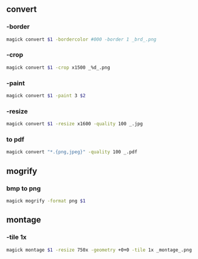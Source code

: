 ## convert

### -border

```sh
magick convert $1 -bordercolor #000 -border 1 _brd_.png
```

### -crop

```sh
magick convert $1 -crop x1500 _%d_.png
```

### -paint

```sh
magick convert $1 -paint 3 $2
```

### -resize

```sh
magick convert $1 -resize x1600 -quality 100 _.jpg
```

### to pdf

```sh
magick convert "*.{png,jpeg}" -quality 100 _.pdf
```

## mogrify

### bmp to png

```sh
magick mogrify -format png $1
```

## montage

### -tile 1x

```sh
magick montage $1 -resize 750x -geometry +0+0 -tile 1x _montage_.png
```
